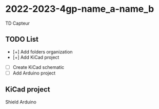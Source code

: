 # 2022-2023-4gp-name_a-name_b

TD Capteur

## TODO List

- [+] Add folders organization
- [+] Add KiCad project
- [ ] Create KiCad schematic
- [ ] Add Arduino project

## KiCad project

Shield Arduino
